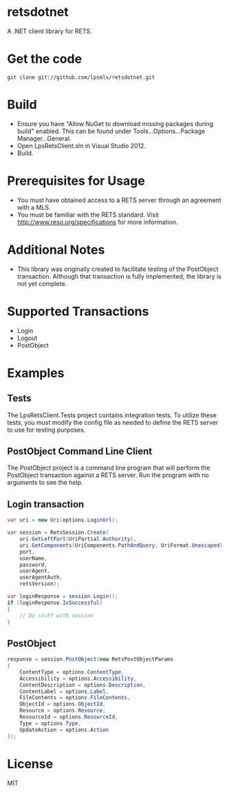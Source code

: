 # retsdotnet

A .NET client library for RETS.

# Get the code
    git clone git://github.com/lpsmls/retsdotnet.git

# Build
* Ensure you have "Allow NuGet to download missing packages during build" enabled.  This can be found under Tools...Options...Package Manager...General.
* Open LpsRetsClient.sln in Visual Studio 2012.
* Build.

# Prerequisites for Usage
* You must have obtained access to a RETS server through an agreement with a MLS.
* You must be familiar with the RETS standard.  Visit http://www.reso.org/specifications for more information.

# Additional Notes
* This library was originally created to facilitate testing of the PostObject transaction.  Although that transaction is fully implemented, the library is not yet complete.

# Supported Transactions
* Login
* Logout
* PostObject

# Examples
## Tests
The LpsRetsClient.Tests project contains integration tests.  To utilize these tests, you must modify the config file as needed to define the RETS server to use for testing purposes.

## PostObject Command Line Client
The PostObject project is a command line program that will perform the PostObject transaction against a RETS server.  Run the program with no arguments to see the help.

## Login transaction
```csharp
var uri = new Uri(options.LoginUrl);

var session = RetsSession.Create(
    uri.GetLeftPart(UriPartial.Authority), 
    uri.GetComponents(UriComponents.PathAndQuery, UriFormat.Unescaped), 
    port, 
    userName, 
    password, 
    userAgent, 
    userAgentAuth, 
    retsVersion);

var loginResponse = session.Login();
if (loginResponse.IsSuccessful)
{
    // Do stuff with session
}
```

## PostObject
```csharp
response = session.PostObject(new RetsPostObjectParams
{
	ContentType = options.ContentType,
	Accessibility = options.Accessibility,
	ContentDescription = options.Description,
	ContentLabel = options.Label,
	FileContents = options.FileContents,
	ObjectId = options.ObjectId,
	Resource = options.Resource,
	ResourceId = options.ResourceId,
	Type = options.Type,
	UpdateAction = options.Action
});

```

# License
MIT
